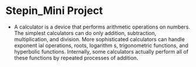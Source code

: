 # Stepin_Mini Project
- A calculator is a device that performs arithmetic operations on numbers. The simplest calculators can do only addition, subtraction, multiplication, and division. More sophisticated calculators can handle exponent ial operations, roots, logarithm s, trigonometric functions, and hyperbolic functions. Internally, some calculators actually perform all of these functions by repeated processes of addition.
